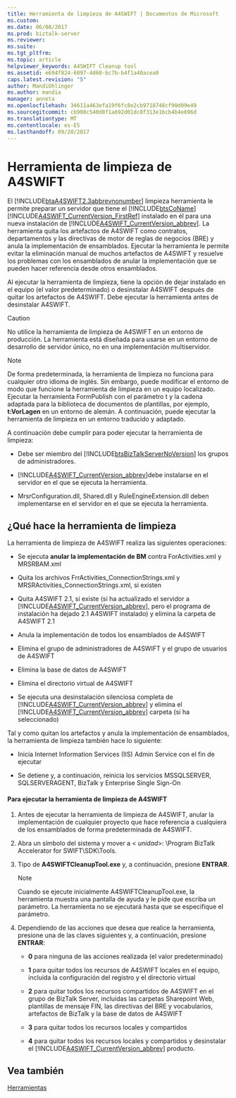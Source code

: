 ```yaml
---
title: Herramienta de limpieza de A4SWIFT | Documentos de Microsoft
ms.custom: 
ms.date: 06/08/2017
ms.prod: biztalk-server
ms.reviewer: 
ms.suite: 
ms.tgt_pltfrm: 
ms.topic: article
helpviewer_keywords: A4SWIFT Cleanup tool
ms.assetid: e694f824-6097-4d60-bc7b-b4f1a40acea0
caps.latest.revision: "5"
author: MandiOhlinger
ms.author: mandia
manager: anneta
ms.openlocfilehash: 34611a463efa19f6fc8e2cb9718748cf90d09e49
ms.sourcegitcommit: cb908c540d8f1a692d01dc8f313e16cb4b4e696d
ms.translationtype: MT
ms.contentlocale: es-ES
ms.lasthandoff: 09/20/2017
---
```

# <a name="a4swift-cleanup-tool"></a>Herramienta de limpieza de A4SWIFT
El [!INCLUDE[btaA4SWIFT2.3abbrevnonumber](../../includes/btaa4swift2-3abbrevnonumber-md.md)] limpieza herramienta le permite preparar un servidor que tiene el [!INCLUDE[btsCoName](../../includes/btsconame-md.md)] [!INCLUDE[A4SWIFT_CurrentVersion_FirstRef](../../includes/a4swift-currentversion-firstref-md.md)] instalado en él para una nueva instalación de [!INCLUDE[A4SWIFT_CurrentVersion_abbrev](../../includes/a4swift-currentversion-abbrev-md.md)]. La herramienta quita los artefactos de A4SWIFT como contratos, departamentos y las directivas de motor de reglas de negocios (BRE) y anula la implementación de ensamblados. Ejecutar la herramienta le permite evitar la eliminación manual de muchos artefactos de A4SWIFT y resuelve los problemas con los ensamblados de anular la implementación que se pueden hacer referencia desde otros ensamblados.  
  
 Al ejecutar la herramienta de limpieza, tiene la opción de dejar instalado en el equipo (el valor predeterminado) o desinstalar A4SWIFT después de quitar los artefactos de A4SWIFT. Debe ejecutar la herramienta antes de desinstalar A4SWIFT.  
  
> [!CAUTION]
>  No utilice la herramienta de limpieza de A4SWIFT en un entorno de producción. La herramienta está diseñada para usarse en un entorno de desarrollo de servidor único, no en una implementación multiservidor.  
  
> [!NOTE]
>  De forma predeterminada, la herramienta de limpieza no funciona para cualquier otro idioma de inglés. Sin embargo, puede modificar el entorno de modo que funcione la herramienta de limpieza en un equipo localizado. Ejecutar la herramienta FormPublish con el parámetro t y la cadena adaptada para la biblioteca de documentos de plantillas, por ejemplo, **t:VorLagen** en un entorno de alemán. A continuación, puede ejecutar la herramienta de limpieza en un entorno traducido y adaptado.  
  
 A continuación debe cumplir para poder ejecutar la herramienta de limpieza:  
  
-   Debe ser miembro del [!INCLUDE[btsBizTalkServerNoVersion](../../includes/btsbiztalkservernoversion-md.md)] los grupos de administradores.  
  
-   [!INCLUDE[A4SWIFT_CurrentVersion_abbrev](../../includes/a4swift-currentversion-abbrev-md.md)]debe instalarse en el servidor en el que se ejecuta la herramienta.  
  
-   MrsrConfiguration.dll, Shared.dll y RuleEngineExtension.dll deben implementarse en el servidor en el que se ejecuta la herramienta.  
  
## <a name="what-the-cleanup-tool-does"></a>¿Qué hace la herramienta de limpieza  
 La herramienta de limpieza de A4SWIFT realiza las siguientes operaciones:  
  
-   Se ejecuta **anular la implementación de BM** contra ForActivities.xml y MRSRBAM.xml  
  
-   Quita los archivos FrrActivities_ConnectionStrings.xml y MRSRActivities_ConnectionStrings.xml, si existen  
  
-   Quita A4SWIFT 2.1, si existe (si ha actualizado el servidor a [!INCLUDE[A4SWIFT_CurrentVersion_abbrev](../../includes/a4swift-currentversion-abbrev-md.md)], pero el programa de instalación ha dejado 2.1 A4SWIFT instalado) y elimina la carpeta de A4SWIFT 2.1  
  
-   Anula la implementación de todos los ensamblados de A4SWIFT  
  
-   Elimina el grupo de administradores de A4SWIFT y el grupo de usuarios de A4SWIFT  
  
-   Elimina la base de datos de A4SWIFT  
  
-   Elimina el directorio virtual de A4SWIFT  
  
-   Se ejecuta una desinstalación silenciosa completa de [!INCLUDE[A4SWIFT_CurrentVersion_abbrev](../../includes/a4swift-currentversion-abbrev-md.md)] y elimina el [!INCLUDE[A4SWIFT_CurrentVersion_abbrev](../../includes/a4swift-currentversion-abbrev-md.md)] carpeta (si ha seleccionado)  
  
 Tal y como quitan los artefactos y anula la implementación de ensamblados, la herramienta de limpieza también hace lo siguiente:  
  
-   Inicia Internet Information Services (IIS) Admin Service con el fin de ejecutar  
  
-   Se detiene y, a continuación, reinicia los servicios MSSQLSERVER, SQLSERVERAGENT, BizTalk y Enterprise Single Sign-On  
  
#### <a name="to-run-the-a4swift-cleanup-tool"></a>Para ejecutar la herramienta de limpieza de A4SWIFT  
  
1.  Antes de ejecutar la herramienta de limpieza de A4SWIFT, anular la implementación de cualquier proyecto que hace referencia a cualquiera de los ensamblados de forma predeterminada de A4SWIFT.  
  
2.  Abra un símbolo del sistema y mover a \< *unidad*>: \Program BizTalk Accelerator for SWIFT\SDK\Tools.  
  
3.  Tipo de **A4SWIFTCleanupTool.exe** y, a continuación, presione **ENTRAR**.  
  
    > [!NOTE]
    >  Cuando se ejecute inicialmente A4SWIFTCleanupTool.exe, la herramienta muestra una pantalla de ayuda y le pide que escriba un parámetro. La herramienta no se ejecutará hasta que se especifique el parámetro.  
  
4.  Dependiendo de las acciones que desea que realice la herramienta, presione una de las claves siguientes y, a continuación, presione **ENTRAR**:  
  
    -   **0** para ninguna de las acciones realizada (el valor predeterminado)  
  
    -   **1** para quitar todos los recursos de A4SWIFT locales en el equipo, incluida la configuración del registro y el directorio virtual  
  
    -   **2** para quitar todos los recursos compartidos de A4SWIFT en el grupo de BizTalk Server, incluidas las carpetas Sharepoint Web, plantillas de mensaje FIN, las directivas del BRE y vocabularios, artefactos de BizTalk y la base de datos de A4SWIFT  
  
    -   **3** para quitar todos los recursos locales y compartidos  
  
    -   **4** para quitar todos los recursos locales y compartidos y desinstalar el [!INCLUDE[A4SWIFT_CurrentVersion_abbrev](../../includes/a4swift-currentversion-abbrev-md.md)] producto.  
  
## <a name="see-also"></a>Vea también  
 [Herramientas](../../adapters-and-accelerators/accelerator-swift/tools.md)
